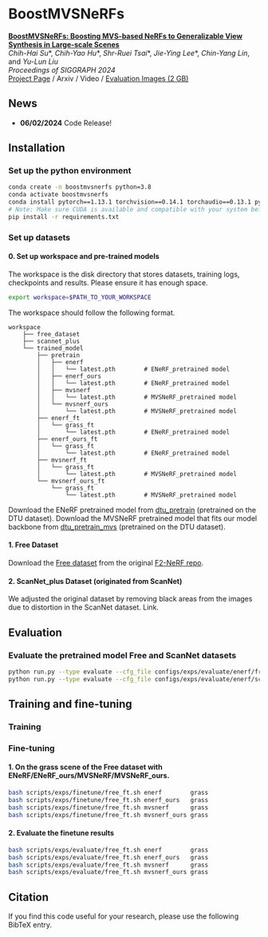# BoostMVSNeRFs

[**BoostMVSNeRFs: Boosting MVS-based NeRFs to Generalizable View Synthesis in Large-scale Scenes**](https://arxiv.org/abs/24XX.XXXXX)  
*Chih-Hai Su**, *Chih-Yao Hu**, *Shr-Ruei Tsai**, *Jie-Ying Lee**, *Chin-Yang Lin*, and *Yu-Lun Liu*  
*Proceedings of SIGGRAPH 2024*  
[Project Page](https://su-terry.github.io/BoostMVSNeRFs/) / Arxiv / Video / [Evaluation Images (2 GB)](https://drive.google.com/drive/folders/1u8njbeysuBgLihxmpGRY5vePm1aacfPi)


## News
- **06/02/2024** Code Release!

## Installation

### Set up the python environment
```bash
conda create -n boostmvsnerfs python=3.8
conda activate boostmvsnerfs
conda install pytorch==1.13.1 torchvision==0.14.1 torchaudio==0.13.1 pytorch-cuda=11.7 -c pytorch -c nvidia
# Note: Make sure CUDA is available and compatible with your system before installing these requirements (inplace-abn).
pip install -r requirements.txt
```

### Set up datasets

#### 0. Set up workspace and pre-trained models
The workspace is the disk directory that stores datasets, training logs, checkpoints and results. Please ensure it has enough space. 
```bash
export workspace=$PATH_TO_YOUR_WORKSPACE
```

The workspace should follow the following format.
```
workspace
    ├── free_dataset
    ├── scannet_plus
    └── trained_model
        ├── pretrain
        │   ├── enerf
        │   │   └── latest.pth        # ENeRF_pretrained model
        │   ├── enerf_ours
        │   │   └── latest.pth        # ENeRF_pretrained model
        │   ├── mvsnerf
        │   │   └── latest.pth        # MVSNeRF_pretrained model
        │   └── mvsnerf_ours
        │       └── latest.pth        # MVSNeRF_pretrained model
        ├── enerf_ft
        │   └── grass_ft              
        │       └── latest.pth        # ENeRF_pretrained model
        ├── enerf_ours_ft
        │   └── grass_ft              
        │       └── latest.pth        # ENeRF_pretrained model
        ├── mvsnerf_ft
        │   └── grass_ft              
        │       └── latest.pth        # MVSNeRF_pretrained model
        └── mvsnerf_ours_ft
            └── grass_ft              
                └── latest.pth        # MVSNeRF_pretrained model
```
Download the ENeRF pretrained model from [dtu_pretrain](https://drive.google.com/drive/folders/10vGC0_DuwLJwfy9OwUHhK7pRPoNP5rux?usp=share_link)  (pretrained on the DTU dataset).
Download the MVSNeRF pretrained model that fits our model backbone from [dtu_pretrain_mvs](https://drive.google.com/file/d/13OAVlcXgt7cGpFSTDvsy3SECH3KQEJ5N/view?usp=sharing) (pretrained on the DTU dataset).

<!-- #### 1. DTU
Download the preprocessed [DTU training data](https://drive.google.com/file/d/1eDjh-_bxKKnEuz5h-HXS7EDJn59clx6V/view)
and [Depth_raw](https://virutalbuy-public.oss-cn-hangzhou.aliyuncs.com/share/cascade-stereo/CasMVSNet/dtu_data/dtu_train_hr/Depths_raw.zip) from original [MVSNet repo](https://github.com/YoYo000/MVSNet)
and unzip. [MVSNeRF](https://github.com/apchenstu/mvsnerf) provide a [DTU example](https://1drv.ms/u/s!AjyDwSVHuwr8zhAAXh7x5We9czKj?e=oStQ48), please follow with the example's folder structure.

```bash
mv dtu_example.zip $workspace
cd $workspace
unzip dtu_example.zip
```
-->

#### 1. Free Dataset
Download the [Free dataset](https://www.dropbox.com/sh/jmfao2c4dp9usji/AAC7Ydj6rrrhy1-VvlAVjyE_a?dl=0) from the original [F2-NeRF repo](https://github.com/Totoro97/f2-nerf).

#### 2. ScanNet_plus Dataset (originated from ScanNet)
We adjusted the original dataset by removing black areas from the images due to distortion in the ScanNet dataset. Link.
<!-- 
Follow the guidelines to download the ScanNet dataset and convert it to our ScanNet_plus dataset. Big thanks to Point-NeRF for their installation guidelines, [link](https://github.com/Xharlie/pointnerf?tab=readme-ov-file#scannet).

1. Before download ScanNet, please make sure you fill in this form before downloading the data: https://kaldir.vc.in.tum.de/scannet/ScanNet_TOS.pdf
2. Download specific scenes (used by NSVF):
    ```
    python scripts/data/download-scannet.py -o $workspace/scannet_plus/ id scene0101_04
    python scripts/data/download-scannet.py -o $workspace/scannet_plus/ id scene0241_01
    ```
3. Process the sens files:
    ```
    python ScanNet/SensReader/python/reader.py --filename data_src/nrData/scannet/scans/scene0101_04/scene0101_04.sens  --output_path data_src/nrData/scannet/scans/scene0101_04/exported/ --export_depth_images --export_color_images --export_poses --export_intrinsics
    python ScanNet/SensReader/python/reader.py --filename data_src/nrData/scannet/scans/scene0241_01/scene0241_01.sens  --output_path data_src/nrData/scannet/scans/scene0241_01/exported/ --export_depth_images --export_color_images --export_poses --export_intrinsics
    ```
 -->
## Evaluation

### Evaluate the pretrained model Free and ScanNet datasets

```bash
python run.py --type evaluate --cfg_file configs/exps/evaluate/enerf/free_eval.yaml
python run.py --type evaluate --cfg_file configs/exps/evaluate/enerf/scannet_eval.yaml
```

## Training and fine-tuning

### Training
<!-- 
Use the following command to train a generalizable model on DTU.
```bash
python train_net.py --cfg_file configs/pretrain/enerf/dtu_pretrain.yaml 
```
 -->

### Fine-tuning
#### 1. On the grass scene of the Free dataset with ENeRF/ENeRF_ours/MVSNeRF/MVSNeRF_ours.
```bash
bash scripts/exps/finetune/free_ft.sh enerf        grass
bash scripts/exps/finetune/free_ft.sh enerf_ours   grass
bash scripts/exps/finetune/free_ft.sh mvsnerf      grass
bash scripts/exps/finetune/free_ft.sh mvsnerf_ours grass
```
#### 2. Evaluate the finetune results
```bash
bash scripts/exps/evaluate/free_ft.sh enerf        grass
bash scripts/exps/evaluate/free_ft.sh enerf_ours   grass
bash scripts/exps/evaluate/free_ft.sh mvsnerf      grass
bash scripts/exps/evaluate/free_ft.sh mvsnerf_ours grass
```

<!-- Fine-tuning for 11000 iterations takes about 90 minutes, on our test machine ( ? CPU, RTX 4090 GPU). -->


## Citation

If you find this code useful for your research, please use the following BibTeX entry.
